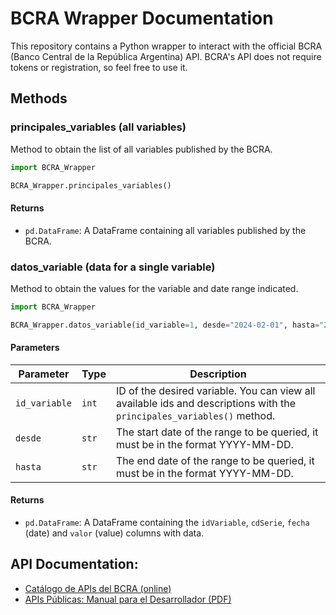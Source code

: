 # BCRA Wrapper Documentation
This repository contains a Python wrapper to interact with the official BCRA (Banco Central de la República Argentina) API.
BCRA's API does not require tokens or registration, so feel free to use it.

## Methods

### principales_variables (all variables)
Method to obtain the list of all variables published by the BCRA.

```python
import BCRA_Wrapper

BCRA_Wrapper.principales_variables()
```
#### Returns
- `pd.DataFrame`: A DataFrame containing all variables published by the BCRA.



### datos_variable (data for a single variable)
Method to obtain the values for the variable and date range indicated.

```python
import BCRA_Wrapper

BCRA_Wrapper.datos_variable(id_variable=1, desde="2024-02-01", hasta="2024-02-05")
```

#### Parameters
| Parameter     | Type  | Description                                                                                                            |
|---------------|-------|------------------------------------------------------------------------------------------------------------------------|
| `id_variable` | `int` | ID of the desired variable. You can view all available ids and descriptions with the `principales_variables()` method. |
| `desde`       | `str` | The start date of the range to be queried, it must be in the format YYYY-MM-DD.                                        |
| `hasta`       | `str` | The end date of the range to be queried, it must be in the format YYYY-MM-DD.                                          |


#### Returns
- `pd.DataFrame`: A DataFrame containing the `idVariable`, `cdSerie`, `fecha` (date) and `valor` (value) columns with data.



## API Documentation:
- [Catálogo de APIs del BCRA (online)](https://www.bcra.gob.ar/Catalogo/apis.asp?fileName=principales-variables-v1)
- [APIs Públicas: Manual para el Desarrollador (PDF)](https://www.bcra.gob.ar/Catalogo/Content/files/pdf/principales-variables-v1.pdf)
